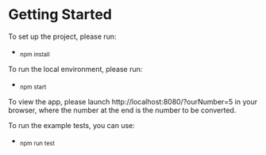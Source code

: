# Getting Started

To set up the project, please run: 
- <sub>npm install</sub>

To run the local environment, please run: 
- <sub>npm start</sub>

To view the app, please launch http://localhost:8080/?ourNumber=5 in your browser, where the number at the end is the number to be converted.

To run the example tests, you can use: 
- <sub>npm run test</sub>
